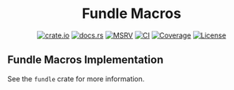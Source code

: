 <div align="center">

[//]: # ( <img src="./logo.png" alt="Fundle Macros Logo" width="128">)

# Fundle Macros

[![crate.io](https://img.shields.io/crates/v/fundle_macros.svg)](https://crates.io/crates/fundle_macros_impl)
[![docs.rs](https://docs.rs/fundle_macros/badge.svg)](https://docs.rs/fundle_macros_impl)
[![MSRV](https://img.shields.io/crates/msrv/fundle_macros)](https://crates.io/crates/fundle_macros_impl)
[![CI](https://github.com/microsoft/oxidizer/workflows/main/badge.svg)](https://github.com/microsoft/oxidizer/actions)
[![Coverage](https://codecov.io/gh/microsoft/oxidizer/graph/badge.svg?token=FCUG0EL5TI)](https://codecov.io/gh/microsoft/oxidizer)
[![License](https://img.shields.io/badge/license-MIT-blue.svg)](../LICENSE)

</div>



<!-- cargo-rdme start -->

## Fundle Macros Implementation

See the `fundle` crate for more information.

<!-- cargo-rdme end -->
